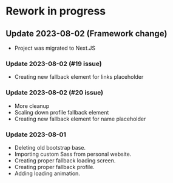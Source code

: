 # Rework in progress
## Update 2023-08-02 (Framework change)
* Project was migrated to Next.JS

### Update 2023-08-02 (#19 issue)
* Creating new fallback element for links placeholder

### Update 2023-08-02 (#20 issue)
* More cleanup
* Scaling down profile fallback element
* Creating new fallback element for name placeholder

### Update 2023-08-01
* Deleting old bootstrap base.
* Importing custom Sass from personal website.
* Creating proper fallback loading screen.
* Creating proper fallback profile.
* Adding loading animation.
